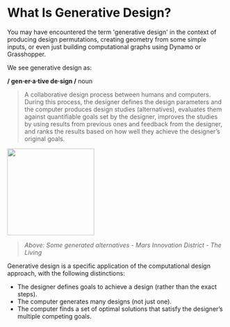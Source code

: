 # What Is Generative Design?

You may have encountered the term 'generative design' in the context of producing design permutations, creating geometry from some simple inputs, or even just building computational graphs using Dynamo or Grasshopper.

We see generative design as:

**/ gen·er·a·tive de·sign /** noun

> A collaborative design process between humans and computers. During this process, the designer defines the design parameters and the computer produces design studies \(alternatives\), evaluates them against quantifiable goals set by the designer, improves the studies by using results from previous ones and feedback from the designer, and ranks the results based on how well they achieve the designer’s original goals.

<img src="../../assets/intro/whatisgen.gif" style="width:200px;"/>

> _Above: Some generated alternatives - Mars Innovation District - The Living_

Generative design is a specific application of the computational design approach, with the following distinctions:

* The designer defines goals to achieve a design \(rather than the exact steps\).
* The computer generates many designs \(not just one\).
* The computer finds a set of optimal solutions that satisfy the designer’s multiple competing goals.

